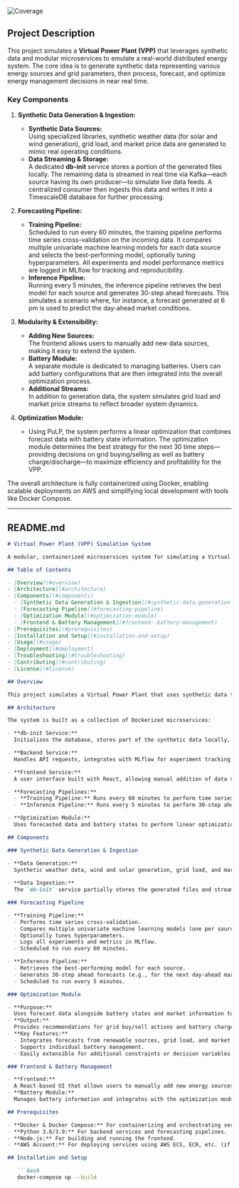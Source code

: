 ![Coverage](https://img.shields.io/endpoint?url=https://gist.githubusercontent.com/gmpal/ecfd0b8a247e4da2abafbdc142d7d01b/raw/coverage.json)

## Project Description

This project simulates a **Virtual Power Plant (VPP)** that leverages synthetic data and modular microservices to emulate a real-world distributed energy system. The core idea is to generate synthetic data representing various energy sources and grid parameters, then process, forecast, and optimize energy management decisions in near real time.

### Key Components

1. **Synthetic Data Generation & Ingestion:**
   - **Synthetic Data Sources:**  
     Using specialized libraries, synthetic weather data (for solar and wind generation), grid load, and market price data are generated to mimic real operating conditions.
   - **Data Streaming & Storage:**  
     A dedicated **db-init** service stores a portion of the generated files locally. The remaining data is streamed in real time via Kafka—each source having its own producer—to simulate live data feeds. A centralized consumer then ingests this data and writes it into a TimescaleDB database for further processing.

2. **Forecasting Pipeline:**
   - **Training Pipeline:**  
     Scheduled to run every 60 minutes, the training pipeline performs time series cross-validation on the incoming data. It compares multiple univariate machine learning models for each data source and selects the best-performing model, optionally tuning hyperparameters. All experiments and model performance metrics are logged in MLflow for tracking and reproducibility.
   - **Inference Pipeline:**  
     Running every 5 minutes, the inference pipeline retrieves the best model for each source and generates 30-step ahead forecasts. This simulates a scenario where, for instance, a forecast generated at 6 pm is used to predict the day-ahead market conditions.

3. **Modularity & Extensibility:**
   - **Adding New Sources:**  
     The frontend allows users to manually add new data sources, making it easy to extend the system.
   - **Battery Module:**  
     A separate module is dedicated to managing batteries. Users can add battery configurations that are then integrated into the overall optimization process.
   - **Additional Streams:**  
     In addition to generation data, the system simulates grid load and market price streams to reflect broader system dynamics.

4. **Optimization Module:**
   - Using PuLP, the system performs a linear optimization that combines forecast data with battery state information. The optimization module determines the best strategy for the next 30 time steps—providing decisions on grid buying/selling as well as battery charge/discharge—to maximize efficiency and profitability for the VPP.

The overall architecture is fully containerized using Docker, enabling scalable deployments on AWS and simplifying local development with tools like Docker Compose.

---

## README.md

```markdown
# Virtual Power Plant (VPP) Simulation System

A modular, containerized microservices system for simulating a Virtual Power Plant. The project integrates synthetic data generation, real-time data streaming, forecasting pipelines, and an optimization module to emulate energy management decisions for distributed energy resources.

## Table of Contents

- [Overview](#overview)
- [Architecture](#architecture)
- [Components](#components)
  - [Synthetic Data Generation & Ingestion](#synthetic-data-generation--ingestion)
  - [Forecasting Pipeline](#forecasting-pipeline)
  - [Optimization Module](#optimization-module)
  - [Frontend & Battery Management](#frontend--battery-management)
- [Prerequisites](#prerequisites)
- [Installation and Setup](#installation-and-setup)
- [Usage](#usage)
- [Deployment](#deployment)
- [Troubleshooting](#troubleshooting)
- [Contributing](#contributing)
- [License](#license)

## Overview

This project simulates a Virtual Power Plant that uses synthetic data to mimic real-time energy production and consumption. The system streams generated data via Kafka to a centralized TimescaleDB and processes it through dedicated forecasting pipelines. The forecasts are then fed into an optimization module (using PuLP) to determine optimal energy management strategies—deciding when to buy, sell, charge, or discharge batteries.

## Architecture

The system is built as a collection of Dockerized microservices:

- **db-init Service:**  
  Initializes the database, stores part of the synthetic data locally, and streams the remaining data to simulate real-time ingestion via Kafka.

- **Backend Service:**  
  Handles API requests, integrates with MLflow for experiment tracking, and communicates with the database and Kafka.

- **Frontend Service:**  
  A user interface built with React, allowing manual addition of data sources and batteries.

- **Forecasting Pipelines:**  
  - **Training Pipeline:** Runs every 60 minutes to perform time series cross-validation, compare multiple models, and log results in MLflow.
  - **Inference Pipeline:** Runs every 5 minutes to perform 30-step ahead forecasts for the day-ahead market (e.g., forecasts generated at 6 pm).

- **Optimization Module:**  
  Uses forecasted data and battery states to perform linear optimization with PuLP, outputting strategies for grid interactions and battery management over the next 30 time steps.

## Components

### Synthetic Data Generation & Ingestion

- **Data Generation:**  
  Synthetic weather data, wind and solar generation, grid load, and market prices are generated using libraries like `pvlib` and `windpowerlib`. Each data source is uniquely identified.
  
- **Data Ingestion:**  
  The `db-init` service partially stores the generated files and streams the remainder via Kafka (with one producer per source). A centralized consumer writes the incoming data into a TimescaleDB database.

### Forecasting Pipeline

- **Training Pipeline:**  
  - Performs time series cross-validation.
  - Compares multiple univariate machine learning models (one per source).
  - Optionally tunes hyperparameters.
  - Logs all experiments and metrics in MLflow.
  - Scheduled to run every 60 minutes.

- **Inference Pipeline:**  
  - Retrieves the best-performing model for each source.
  - Generates 30-step ahead forecasts (e.g., for the next day-ahead market starting at 6 pm).
  - Scheduled to run every 5 minutes.

### Optimization Module

- **Purpose:**  
  Uses forecast data alongside battery states and market information to compute the optimal strategy using PuLP.
- **Output:**  
  Provides recommendations for grid buy/sell actions and battery charge/discharge schedules over the next 30 time steps.
- **Key Features:**  
  - Integrates forecasts from renewable sources, grid load, and market price.
  - Supports individual battery management.
  - Easily extensible for additional constraints or decision variables.

### Frontend & Battery Management

- **Frontend:**  
  A React-based UI that allows users to manually add new energy sources or battery configurations.
- **Battery Module:**  
  Manages battery information and integrates with the optimization module to ensure accurate state-of-charge tracking and scheduling.

## Prerequisites

- **Docker & Docker Compose:** For containerizing and orchestrating services.
- **Python 3.8/3.9:** For backend services and forecasting pipelines.
- **Node.js:** For building and running the frontend.
- **AWS Account:** For deploying services using AWS ECS, ECR, etc. (if desired).

## Installation and Setup

   ```bash
   docker-compose up --build
   ```
